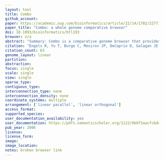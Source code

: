 ```yaml
---
layout: tool 
title: Combo
github_account: 
paper: https://academic.oup.com/bioinformatics/article/22/14/1782/227719
paper_title: "Combo: a whole genome comparative browser"
doi: 10.1093/bioinformatics/btl193
browser: n/a
abstract: "Summary: Combo is a comparative genome browser that provides a, dynamic view of whole genome alignments along with their associated, annotations. Combo provides two different visualization perspectives., The perpendicular (dot plot) view provides a dot plot of genome, alignments synchronized with a display of genome annotations along, each axis. The parallel view displays two genome annotations, horizontally, synchronized through a panel displaying local alignments, as trapezoids. Users can zoom to any resolution, from whole, chromosomes to individual bases. They can select, highlight and, view detailed information from specific alignments and annotations., Combo is an organism agnostic and can import data from a variety, of file formats. Availability: Combo is integrated as part of the Argo Genome Browser, which also provides single-genome browsing and editing capabilities., Argo is written in Java, runs on multiple platforms and is freely available, for download at http://www.broad.mit.edu/annotation/argo/."
citation: "Engels R, Yu T, Burge C, Mesirov JP, DeCaprio D, Galagan JE. Combo: a whole genome comparative browser. Bioinformatics. academic.oup.com; 2006;22: 1782–1783."
citation_count: 63
genome_layout: linear
partition: 
abstraction: 
focus: single
scale: single
view: single
sparse_type: 
contiguous_type: 
interconnection_type: none
interconnection_density: none
coordinate_systems: multiple
arrangement: ['linear parallel', 'linear orthogonal']
access_format: 
supported_species: 
user_documentation_availability: yes
user_documentation: https://pdfs.semanticscholar.org/1122/9b9f3aacfcbdd39afd73a74466aa19f63284.pdf
pub_year: 2006
license: 
license_form: 
image: 
image_location: 
notes: broken browser link
---
```

